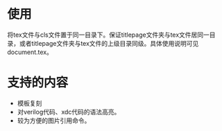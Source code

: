# 使用
将tex文件与cls文件置于同一目录下。保证titlepage文件夹与tex文件居同一目录，或者titlepage文件夹与tex文件的上级目录同级。具体使用说明可见document.tex。
# 支持的内容
* 模板复刻
* 对verilog代码、xdc代码的语法高亮。
* 较为方便的图片引用命令。